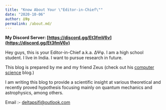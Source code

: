 ```yaml
---
title: "Know About Your \"Editor-in-Chief\""
date: "2020-10-06"
author: ΔΨφ
permalink: /about.md/
---
```


**My Discord Server: [https://discord.gg/Et3fmV6v](https://discord.gg/Et3fmV6v)**

Hey guys, this is your Editor-in-Chief a.k.a. ΔΨφ. I am a high school student. I live in India. I want to pursue research in future.

This blog is prepared by me and my friend Zeus (check out his [computer science](https://hakolympus.github.io) blog.)

I am writing this blog to provide a scientific insight at various theoretical and recently proved hypothesis focusing mainly on quantum mechanics and astrophysics, among others.

Email :- deltapsifi@outlook.com
